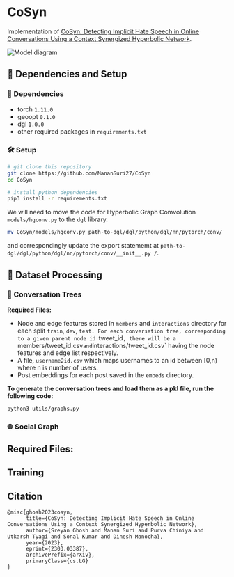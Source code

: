 # CoSyn
Implementation of [CoSyn: Detecting Implicit Hate Speech in Online Conversations Using a Context Synergized Hyperbolic Network](https://arxiv.org/abs/2303.03387).

![Model diagram](https://cdn.discordapp.com/attachments/1084345327399731342/1087834553160319106/cosyn.png)

## 🧱 Dependencies and Setup
### 🧰 Dependencies
- torch `1.11.0`
- geoopt `0.1.0` 
- dgl `1.0.0` 
- other required packages in `requirements.txt`

### 🛠️ Setup
```bash
# git clone this repository
git clone https://github.com/MananSuri27/CoSyn
cd CoSyn

# install python dependencies
pip3 install -r requirements.txt
```
We will need to move the code for Hyperbolic Graph Comvolution `models/hgconv.py` to the `dgl` library.
```bash
mv CoSyn/models/hgconv.py path-to-dgl/dgl/python/dgl/nn/pytorch/conv/
```
and correspondingly update the export statememt at `path-to-dgl/dgl/python/dgl/nn/pytorch/conv/__init__.py /`.


## 🔌 Dataset Processing
### 💬 Conversation Trees
**Required Files:**
- Node and edge features stored in `members` and `interactions` directory for each split `train`, `dev`, `test. For each conversation tree, corresponding to a given parent node id `tweet_id`, there will be a `members/tweet_id.csv` and `interactions/tweet_id.csv` having the node features and edge list respectively.
- A file, `username2id.csv` which maps usernames to an id between [0,n) where n is number of users.
- Post embeddings for each post saved in the `embeds` directory.

**To generate the conversation trees and load them as a pkl file, run the following code:**
```bash
python3 utils/graphs.py
```
### 🌐 Social Graph

Required Files:
- 

## Training

## Citation
```
@misc{ghosh2023cosyn,
      title={CoSyn: Detecting Implicit Hate Speech in Online Conversations Using a Context Synergized Hyperbolic Network}, 
      author={Sreyan Ghosh and Manan Suri and Purva Chiniya and Utkarsh Tyagi and Sonal Kumar and Dinesh Manocha},
      year={2023},
      eprint={2303.03387},
      archivePrefix={arXiv},
      primaryClass={cs.LG}
}
```

